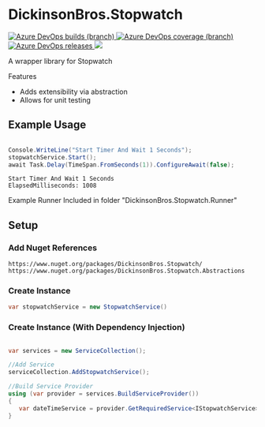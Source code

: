 # DickinsonBros.Stopwatch
<a href="https://dev.azure.com/marksamdickinson/dickinsonbros/_build/latest?definitionId=31&amp;branchName=master"> <img alt="Azure DevOps builds (branch)" src="https://img.shields.io/azure-devops/build/marksamdickinson/DickinsonBros/31/master"> </a> <a href="https://dev.azure.com/marksamdickinson/dickinsonbros/_build/latest?definitionId=31&amp;branchName=master"> <img alt="Azure DevOps coverage (branch)" src="https://img.shields.io/azure-devops/coverage/marksamdickinson/dickinsonbros/31/master"> </a><a href="https://dev.azure.com/marksamdickinson/DickinsonBros/_release?_a=releases&view=mine&definitionId=15"> <img alt="Azure DevOps releases" src="https://img.shields.io/azure-devops/release/marksamdickinson/b5a46403-83bb-4d18-987f-81b0483ef43e/15/16"> </a><a href="https://www.nuget.org/packages/DickinsonBros.Stopwatch/"><img src="https://img.shields.io/nuget/v/DickinsonBros.Stopwatch"></a>

A wrapper library for Stopwatch

Features
* Adds extensibility via abstraction
* Allows for unit testing

<h2>Example Usage</h2>

```C#

Console.WriteLine("Start Timer And Wait 1 Seconds");
stopwatchService.Start();
await Task.Delay(TimeSpan.FromSeconds(1)).ConfigureAwait(false);

```

    Start Timer And Wait 1 Seconds
    ElapsedMilliseconds: 1008

Example Runner Included in folder "DickinsonBros.Stopwatch.Runner"

<h2>Setup</h2>

<h3>Add Nuget References</h3>

    https://www.nuget.org/packages/DickinsonBros.Stopwatch/
    https://www.nuget.org/packages/DickinsonBros.Stopwatch.Abstractions

<h3>Create Instance</h3>

```C#    
var stopwatchService = new StopwatchService()
```

<h3>Create Instance (With Dependency Injection)</h3>

```C#        

var services = new ServiceCollection();   

//Add Service
serviceCollection.AddStopwatchService();

//Build Service Provider 
using (var provider = services.BuildServiceProvider())
{
   var dateTimeService = provider.GetRequiredService<IStopwatchService>();
}
```    
